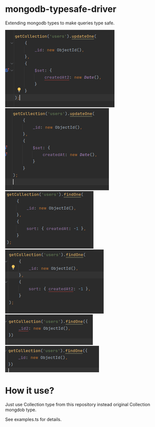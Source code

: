 # mongodb-typesafe-driver

Extending mongodb types to make queries type safe.


![alt text](./images/ex1.png?raw=true)<br />
![alt text](./images/ex2.png?raw=true)<br />
![alt text](./images/ex3.png?raw=true)<br />
![alt text](./images/ex4.png?raw=true)<br />
![alt text](./images/ex5.png?raw=true)<br />
![alt text](./images/ex6.png?raw=true)<br />


# How it use?

Just use Collection type from this repository instead original Collection mongdob type.

See examples.ts for details.

